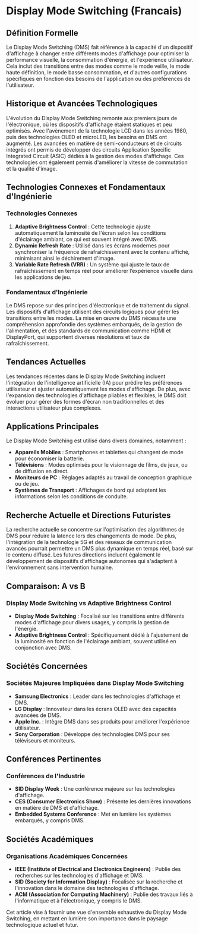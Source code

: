 # Display Mode Switching (Francais)

## Définition Formelle
Le Display Mode Switching (DMS) fait référence à la capacité d'un dispositif d'affichage à changer entre différents modes d'affichage pour optimiser la performance visuelle, la consommation d'énergie, et l'expérience utilisateur. Cela inclut des transitions entre des modes comme le mode veille, le mode haute définition, le mode basse consommation, et d'autres configurations spécifiques en fonction des besoins de l'application ou des préférences de l'utilisateur.

## Historique et Avancées Technologiques
L'évolution du Display Mode Switching remonte aux premiers jours de l'électronique, où les dispositifs d'affichage étaient statiques et peu optimisés. Avec l'avènement de la technologie LCD dans les années 1980, puis des technologies OLED et microLED, les besoins en DMS ont augmenté. Les avancées en matière de semi-conducteurs et de circuits intégrés ont permis de développer des circuits Application Specific Integrated Circuit (ASIC) dédiés à la gestion des modes d'affichage. Ces technologies ont également permis d'améliorer la vitesse de commutation et la qualité d'image.

## Technologies Connexes et Fondamentaux d'Ingénierie
### Technologies Connexes
1. **Adaptive Brightness Control** : Cette technologie ajuste automatiquement la luminosité de l'écran selon les conditions d'éclairage ambiant, ce qui est souvent intégré avec DMS.
2. **Dynamic Refresh Rate** : Utilisé dans les écrans modernes pour synchroniser la fréquence de rafraîchissement avec le contenu affiché, minimisant ainsi le déchirement d'image.
3. **Variable Rate Refresh (VRR)** : Un système qui ajuste le taux de rafraîchissement en temps réel pour améliorer l’expérience visuelle dans les applications de jeu.

### Fondamentaux d'Ingénierie
Le DMS repose sur des principes d'électronique et de traitement du signal. Les dispositifs d'affichage utilisent des circuits logiques pour gérer les transitions entre les modes. La mise en œuvre du DMS nécessite une compréhension approfondie des systèmes embarqués, de la gestion de l'alimentation, et des standards de communication comme HDMI et DisplayPort, qui supportent diverses résolutions et taux de rafraîchissement.

## Tendances Actuelles
Les tendances récentes dans le Display Mode Switching incluent l'intégration de l'intelligence artificielle (IA) pour prédire les préférences utilisateur et ajuster automatiquement les modes d'affichage. De plus, avec l'expansion des technologies d'affichage pliables et flexibles, le DMS doit évoluer pour gérer des formes d'écran non traditionnelles et des interactions utilisateur plus complexes.

## Applications Principales
Le Display Mode Switching est utilisé dans divers domaines, notamment :
- **Appareils Mobiles** : Smartphones et tablettes qui changent de mode pour économiser la batterie.
- **Télévisions** : Modes optimisés pour le visionnage de films, de jeux, ou de diffusion en direct.
- **Moniteurs de PC** : Réglages adaptés au travail de conception graphique ou de jeu.
- **Systèmes de Transport** : Affichages de bord qui adaptent les informations selon les conditions de conduite.

## Recherche Actuelle et Directions Futuristes
La recherche actuelle se concentre sur l'optimisation des algorithmes de DMS pour réduire la latence lors des changements de mode. De plus, l'intégration de la technologie 5G et des réseaux de communication avancés pourrait permettre un DMS plus dynamique en temps réel, basé sur le contenu diffusé. Les futures directions incluent également le développement de dispositifs d'affichage autonomes qui s'adaptent à l'environnement sans intervention humaine.

## Comparaison: A vs B
### Display Mode Switching vs Adaptive Brightness Control
- **Display Mode Switching** : Focalisé sur les transitions entre différents modes d'affichage pour divers usages, y compris la gestion de l'énergie.
- **Adaptive Brightness Control** : Spécifiquement dédié à l'ajustement de la luminosité en fonction de l'éclairage ambiant, souvent utilisé en conjonction avec DMS.

## Sociétés Concernées
### Sociétés Majeures Impliquées dans Display Mode Switching
- **Samsung Electronics** : Leader dans les technologies d'affichage et DMS.
- **LG Display** : Innovateur dans les écrans OLED avec des capacités avancées de DMS.
- **Apple Inc.** : Intègre DMS dans ses produits pour améliorer l'expérience utilisateur.
- **Sony Corporation** : Développe des technologies DMS pour ses téléviseurs et moniteurs.

## Conférences Pertinentes
### Conférences de l'Industrie
- **SID Display Week** : Une conférence majeure sur les technologies d'affichage.
- **CES (Consumer Electronics Show)** : Présente les dernières innovations en matière de DMS et d'affichage.
- **Embedded Systems Conference** : Met en lumière les systèmes embarqués, y compris DMS.

## Sociétés Académiques
### Organisations Académiques Concernées
- **IEEE (Institute of Electrical and Electronics Engineers)** : Publie des recherches sur les technologies d'affichage et DMS.
- **SID (Society for Information Display)** : Focalisée sur la recherche et l'innovation dans le domaine des technologies d'affichage.
- **ACM (Association for Computing Machinery)** : Publie des travaux liés à l'informatique et à l'électronique, y compris le DMS.

Cet article vise à fournir une vue d'ensemble exhaustive du Display Mode Switching, en mettant en lumière son importance dans le paysage technologique actuel et futur.